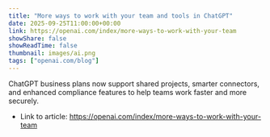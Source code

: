 ```yaml
---
title: "More ways to work with your team and tools in ChatGPT"
date: 2025-09-25T11:00:00+00:00
link: https://openai.com/index/more-ways-to-work-with-your-team
showShare: false
showReadTime: false
thumbnail: images/ai.png
tags: ["openai.com/blog"]
---
```

ChatGPT business plans now support shared projects, smarter connectors, and enhanced compliance features to help teams work faster and more securely.

- Link to article: https://openai.com/index/more-ways-to-work-with-your-team